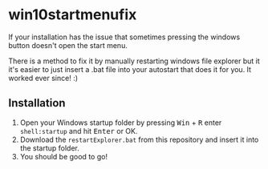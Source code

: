 # win10startmenufix
If your installation has the issue that sometimes pressing the windows button doesn't open the start menu.

There is a method to fix it by manually restarting windows file explorer but it it's easier to just insert a .bat file into your autostart that does it for you. It worked ever since! :)

## Installation

1. Open your Windows startup folder by pressing <kbd>Win</kbd> + <kbd>R</kbd> enter `shell:startup` and hit <kbd>Enter</kbd> or OK.
2. Download the `restartExplorer.bat` from this repository and insert it into the startup folder.
3. You should be good to go!
